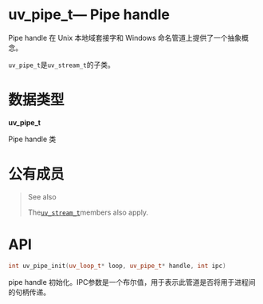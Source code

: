 # uv\_pipe\_t— Pipe handle

Pipe handle 在 Unix 本地域套接字和 Windows 命名管道上提供了一个抽象概念。

`uv_pipe_t`是`uv_stream_t`的子类。

# 数据类型

**uv\_pipe\_t**

Pipe handle 类

# 公有成员

> See also
>
> The[`uv_stream_t`](http://docs.libuv.org/en/v1.x/stream.html#c.uv_stream_t)members also apply.

# API

```cpp
int uv_pipe_init(uv_loop_t* loop, uv_pipe_t* handle, int ipc)
```

pipe handle 初始化。IPC参数是一个布尔值，用于表示此管道是否将用于进程间的句柄传递。

